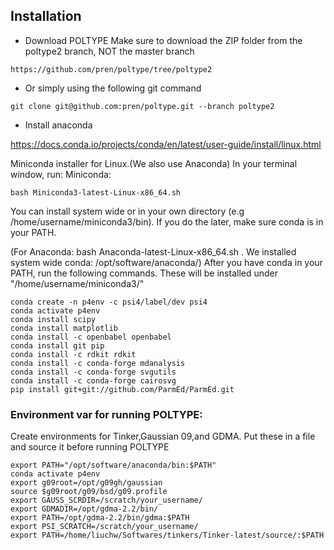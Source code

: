 ## Installation

* Download POLTYPE
Make sure to download the ZIP folder from the poltype2 branch, NOT the master branch

```https://github.com/pren/poltype/tree/poltype2 ```

* Or simply using the following git command
```shell
git clone git@github.com:pren/poltype.git --branch poltype2
```

* Install anaconda 

https://docs.conda.io/projects/conda/en/latest/user-guide/install/linux.html

Miniconda installer for Linux.(We also use Anaconda)
In your terminal window, run:
Miniconda:
```shell
bash Miniconda3-latest-Linux-x86_64.sh
```
You can install system wide or in your own directory (e.g /home/username/miniconda3/bin). If you do the later, make sure conda is in your PATH.

(For Anaconda: bash Anaconda-latest-Linux-x86_64.sh . We installed system wide conda: /opt/software/anaconda/)
After you have conda in your PATH, run the following commands. These will be installed under "/home/username/miniconda3/"

```shell
conda create -n p4env -c psi4/label/dev psi4 
conda activate p4env
conda install scipy 
conda install matplotlib 
conda install -c openbabel openbabel
conda install git pip
conda install -c rdkit rdkit
conda install -c conda-forge mdanalysis
conda install -c conda-forge svgutils
conda install -c conda-forge cairosvg
pip install git+git://github.com/ParmEd/ParmEd.git 
```
                   
### Environment var for running POLTYPE:
 Create environments for Tinker,Gaussian 09,and GDMA. Put these in a file and source it before running POLTYPE

```shell      
export PATH="/opt/software/anaconda/bin:$PATH"
conda activate p4env
export g09root=/opt/g09gh/gaussian
source $g09root/g09/bsd/g09.profile
export GAUSS_SCRDIR=/scratch/your_username/
export GDMADIR=/opt/gdma-2.2/bin/
export PATH=/opt/gdma-2.2/bin/gdma:$PATH
export PSI_SCRATCH=/scratch/your_username/ 
export PATH=/home/liuchw/Softwares/tinkers/Tinker-latest/source/:$PATH
```
